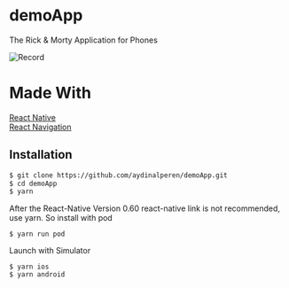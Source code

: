 # demoApp

The Rick & Morty Application for Phones

![Record](./src/assets/app.gif)

# Made With

[React Native](https://reactnative.dev)  <br />
[React Navigation](https://reactnavigation.org)  <br />

## Installation

```bash
$ git clone https://github.com/aydinalperen/demoApp.git
$ cd demoApp
$ yarn
```

After the React-Native Version 0.60 react-native link is not recommended, use yarn. So install with pod
```
$ yarn run pod
```
Launch with Simulator

```
$ yarn ios
$ yarn android
```
